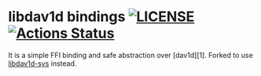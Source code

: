 # libdav1d bindings [![LICENSE](https://img.shields.io/badge/license-MIT-blue.svg)](LICENSE) [![Actions Status](https://github.com/rust-av/dav1d-rs/workflows/dav1d/badge.svg)](https://github.com/rust-av/dav1d-rs/actions)

It is a simple FFI binding and safe abstraction over [dav1d][1]. Forked to use [libdav1d-sys](https://lib.rs/crates/libdav1d-sys) instead.

